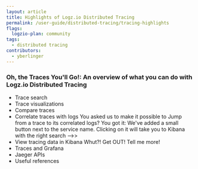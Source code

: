 ```yaml
---
layout: article
title: Highlights of Logz.io Distributed Tracing
permalink: /user-guide/distributed-tracing/tracing-highlights
flags:
  logzio-plan: community
tags:
  - distributed tracing
contributors:
  - yberlinger
---
```

### Oh, the Traces You'll Go!: An overview of what you can do with Logz.io Distributed Tracing

* Trace search
* Trace visualizations
* Compare traces
* Correlate traces with logs
  You asked us to make it possible to Jump from a trace to its correlated logs? 
  You got it: We've added a small button next to the service name.  Clicking on it will take you to Kibana with the right search -->>
* View tracing data in Kibana
  Whut?! Get OUT! Tell me more!
* Traces and Grafana
* Jaeger APIs
* Useful references
